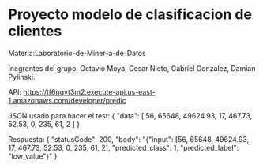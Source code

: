 # Proyecto modelo de clasificacion de clientes
Materia:Laboratorio-de-Miner-a-de-Datos

Inegrantes del grupo: Octavio Moya, Cesar Nieto, Gabriel Gonzalez, Damian Pylinski.

API: https://tf6nqvt3m2.execute-api.us-east-1.amazonaws.com/developer/predic

JSON usado para hacer el test: 
{
  "data": [
    56,
    65648,
    49624.93,
    17,
    467.73,
    52.53,
    0,
    235,
    61,
    2
  ]
}

Respuesta:
{
    "statusCode": 200,
    "body": "{\"input\": [56, 65648, 49624.93, 17, 467.73, 52.53, 0, 235, 61, 2], \"predicted_class\": 1, \"predicted_label\": \"low_value\"}"
}
